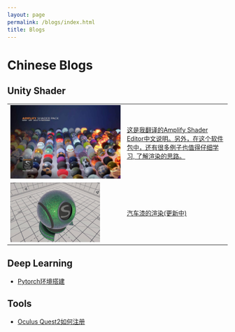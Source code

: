```yaml
---
layout: page
permalink: /blogs/index.html
title: Blogs
---
```


# Chinese Blogs

## Unity Shader

|                                                          |                                                              |
| -------------------------------------------------------- | ------------------------------------------------------------ |
| <img src ="/blogs.assets/ase.jpg" >                      | [这是我翻译的Amplify Shader Editor中文说明。另外，在这个软件包中，还有很多例子也值得仔细学习, 了解渲染的思路。](/blogs/ase) |
| <img src ="/blogs.assets/carpaint.jpg" style="zoom:20%"> | [汽车漆的渲染(更新中)](/blogs/carpaint)                      |

## Deep Learning

- [Pytorch环境搭建](/blogs/buildpytorch)

## Tools

- [Oculus Quest2如何注册](/blogs/quest2)

